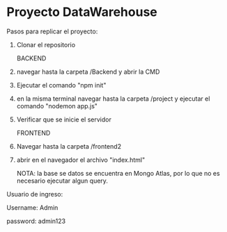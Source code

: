 # Proyecto DataWarehouse

Pasos para replicar el proyecto:

1. Clonar el repositorio

   BACKEND

2. navegar hasta la carpeta /Backend y abrir la CMD

3. Ejecutar el comando "npm init" 

4. en la misma terminal navegar hasta la carpeta /project y ejecutar el comando "nodemon app.js"

5. Verificar que se inicie el servidor

   FRONTEND

6. Navegar hasta la carpeta /frontend2 

7. abrir en el navegador el archivo "index.html"

   

   NOTA: la base se datos se encuentra en Mongo Atlas, por lo que no es necesario ejecutar algun query.

   

Usuario de ingreso:

Username: Admin

password: admin123
